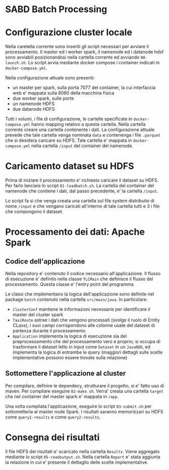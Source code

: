 # SABD Batch Processing

# Configurazione cluster locale
Nella caretella corrente sono inseriti gli script necessari per avviare il processamento.
Il master ed i worker spark, il namenode ed i datanode hdsf sono avviabili posizionandosi nella cartella corrente ed avviando `00-launch.sh`.
Lo script avvia mediante docker compose i container indicati in `docker-compose.yml`.

Nella configurazione attuale sono presenti:
- un master per spark, sulla porta 7077 del container, la cui interfaccia web e' mappata sulla 8080 della macchina fisica
- due worker spark, sulle porte 
- un namenode HDFS
- due datanode HDFS

Tutti i volumi, i file di configurazione, le cartelle specificate in `docker-compose.yml` hanno mapping relativo a questa cartella.
Nella cartella corrente creare una cartella contenente i dati. La configurazione attuale prevede che tale cartella venga nominata `data` e contenenga i file `.parquet` che si desidera caricare su HDFS.
Tale cartella e' mappata in `docker-compose.yml` nella cartella `/input` del container del namenode.



# Caricamento dataset su HDFS
Prima di iniziare il processamento e' richiesto caricare il dataset su HDFS.
Per farlo lanciare lo script `01-loadbatch.sh`. 
La cartella del container del namenode che contiene i dati, dal passo precedente, e' la cartella `/input`.

Lo script fa si che venga creata una cartella sul file system distribuito di nome `/input` e che vengano caricati 
all'interno di tale cartella tutti e 3 i file che compongono il dataset.



# Processamento dei dati: Apache Spark 
## Codice dell'applicazione
Nella repository e' contenuto il codice necessario all'applicazione.
Il flusso di esecuzione e' definito nella classe `TLCMain` che definisce il flusso del processamento.
Questa classe e' l'entry point del programma.

Le classi che implementano la logica dell'applicazione sono definite nel package `batch` contenuto nella cartella `src/main/java`.
In particolare:
- `ClusterConf` mantiene le informazioni necessarie per identificare il master del cluster spark
- `TaxiRoute` astrae i dati che vengono processati (svolge il ruolo di Entity CLass); i suoi campi corrispondono alle colonne usate del dataset di partenza durante il processamento
- `Application` implementa la logica di esecuzione sia del preprocessamento che del processamento vero e proprio; 
   si occupa di trasformare il dataset letto in input come `Dataset` in un `JavaRDD`,
   ed implementa la logica di entrambe le query (maggiori dettagli sulle scelte implementative possono essere trovate sulla relazione)

## Sottomettere l'applicazione al cluster
Per compilare, definire le dependecy, strutturare il progetto, si e' fatto uso di maven.
Per compliare eseguire `02-make.sh`. Verra' creata una cartella `target` che nel container del master spark e' mappata in `/app`.

Una volta compilata l'applicazione, eseguire lo script `03-submit.sh` per sottometterla al master node Spark.
I risultati saranno memorizzari su HDFS come `query1-results` e come `query2-results`.

# Consegna dei risultati
Il file HDFS dei risultati e' scaricato nella cartella `Results`. Viene aggregato mediante lo script `05-readoutput.sh`.
Nella cartella `Report` e' stata aggiunta la relazione in cui e' presente il dettaglio delle scelte implementative.



